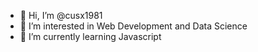 - 👋 Hi, I’m @cusx1981
- 👀 I’m interested in Web Development and Data Science
- 🌱 I’m currently learning Javascript
